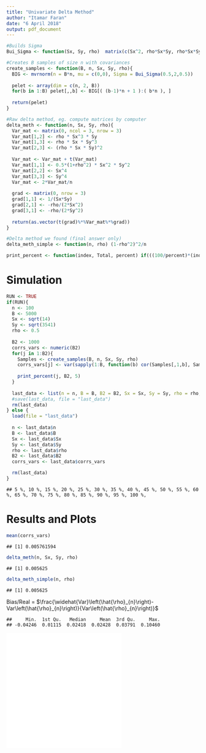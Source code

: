 ```yaml
---
title: "Univariate Delta Method"
author: "Itamar Faran"
date: "6 April 2018"
output: pdf_document
---
```







```r
#Builds Sigma
Bui_Sigma <- function(Sx, Sy, rho)  matrix(c(Sx^2, rho*Sx*Sy, rho*Sx*Sy, Sy^2), ncol = 2)

#Creates B samples of size n with covariances
create_samples <- function(B, n, Sx, Sy, rho){
  BIG <- mvrnorm(n = B*n, mu = c(0,0), Sigma = Bui_Sigma(0.5,2,0.5))
  
  pelet <- array(dim = c(n, 2, B))
  for(b in 1:B) pelet[,,b] <- BIG[( (b-1)*n + 1 ):( b*n ), ]
  
  return(pelet)
}

#Raw delta method, eg. compute matrices by computer
delta_meth <- function(n, Sx, Sy, rho){
  Var_mat <- matrix(0, ncol = 3, nrow = 3)
  Var_mat[1,2] <- rho * Sx^3 * Sy
  Var_mat[1,3] <- rho * Sx * Sy^3
  Var_mat[2,3] <- (rho * Sx * Sy)^2
  
  Var_mat <- Var_mat + t(Var_mat)
  Var_mat[1,1] <- 0.5*(1+rho^2) * Sx^2 * Sy^2
  Var_mat[2,2] <- Sx^4
  Var_mat[3,3] <- Sy^4
  Var_mat <- 2*Var_mat/n
  
  grad <- matrix(0, nrow = 3)
  grad[1,1] <- 1/(Sx*Sy)
  grad[2,1] <- -rho/(2*Sx^2)
  grad[3,1] <- -rho/(2*Sy^2)
  
  return(as.vector(t(grad)%*%Var_mat%*%grad))
}

#Delta method we found (final answer only)
delta_meth_simple <- function(n, rho) (1-rho^2)^2/n

print_percent <- function(index, Total, percent) if(((100/percent)*(index/Total))%%1 == 0) cat(100*(index/Total), "%, ")
```

# Simulation

```r
RUN <- TRUE
if(RUN){
  n <- 100
  B <- 5000
  Sx <- sqrt(14)
  Sy <- sqrt(3541)
  rho <- 0.5
  
  B2 <- 1000
  corrs_vars <- numeric(B2)
  for(j in 1:B2){
    Samples <- create_samples(B, n, Sx, Sy, rho)
    corrs_vars[j] <- var(sapply(1:B, function(b) cor(Samples[,1,b], Samples[,2,b])))
  
    print_percent(j, B2, 5)
  }
  
  last_data <- list(n = n, B = B, B2 = B2, Sx = Sx, Sy = Sy, rho = rho, corrs_vars = corrs_vars)
  #save(last_data, file = "last_data")
  rm(last_data)
} else {
  load(file = "last_data")
  
  n <- last_data$n
  B <- last_data$B
  Sx <- last_data$Sx
  Sy <- last_data$Sy
  rho <- last_data$rho
  B2 <- last_data$B2
  corrs_vars <- last_data$corrs_vars

  rm(last_data)
}
```

```
## 5 %, 10 %, 15 %, 20 %, 25 %, 30 %, 35 %, 40 %, 45 %, 50 %, 55 %, 60 %, 65 %, 70 %, 75 %, 80 %, 85 %, 90 %, 95 %, 100 %,
```

# Results and Plots

```r
mean(corrs_vars)
```

```
## [1] 0.005761594
```

```r
delta_meth(n, Sx, Sy, rho)
```

```
## [1] 0.005625
```

```r
delta_meth_simple(n, rho)
```

```
## [1] 0.005625
```

Bias/Real = $\frac{\widehat{Var}\left(\hat{\rho}_{n}\right)-Var\left(\hat{\rho}_{n}\right)}{Var\left(\hat{\rho}_{n}\right)}$

```
##     Min.  1st Qu.   Median     Mean  3rd Qu.     Max. 
## -0.04246  0.01115  0.02418  0.02428  0.03791  0.10460
```

![](delta_method1_files/figure-latex/unnamed-chunk-6-1.pdf)<!-- --> ![](delta_method1_files/figure-latex/unnamed-chunk-6-2.pdf)<!-- --> 
